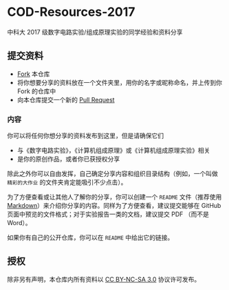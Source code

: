 # COD-Resources-2017

中科大 2017 级数字电路实验/组成原理实验的同学经验和资料分享

## 提交资料

- [Fork](https://github.com/ustc-cs/COD-Resources-2017/fork) 本仓库
- 将你想要分享的资料放在一个文件夹里，用你的名字或昵称命名，并上传到你 Fork 的仓库中
- 向本仓库提交一个新的 [Pull Request](https://github.com/ustc-cs/COD-Resources-2017/pulls)

### 内容

你可以将任何你想分享的资料发布到这里，但是请确保它们

- 与《数字电路实验》，《计算机组成原理》或《计算机组成原理实验》相关
- 是你的原创作品，或者你已获授权分享

除此之外你可以自由发挥，自己确定分享内容和组织目录结构（例如，一个叫做 `精彩的大作业` 的文件夹肯定能吸引不少点击）。

为了方便查看或让其他人了解你的分享，你可以创建一个 `README` 文件（推荐使用 [Markdown](https://help.github.com/en/articles/basic-writing-and-formatting-syntax)）来介绍你分享的内容。同样为了方便查看，建议提交能够在 GitHub 页面中预览的文件格式；对于实验报告一类的文档，建议提交 PDF （而不是 Word）。

如果你有自己的公开仓库，你可以在 `README` 中给出它的链接。

## 授权

除非另有声明，本仓库内所有资料以 [CC BY-NC-SA 3.0](https://creativecommons.org/licenses/by-nc-sa/3.0/) 协议许可发布。